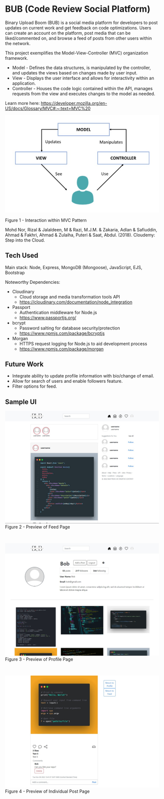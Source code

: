 # BUB (Code Review Social Platform)

Binary Upload Boom (BUB) is a social media platform for developers to post updates on current work and get feedback on code optimizations. Users can create an account on the platform, post media that can be liked/commented on, and browse a feed of posts from other users within the network.

This project exemplifies the Model-View-Controller (MVC) organization framework. 

* Model - Defines the data structures, is manipulated by the controller, and updates the views based on changes made by user input.
* View - Displays the user interface and allows for interactivity within an application.
* Controller - Houses the code logic contained within the API, manages requests from the view and executes changes to the model as needed. 

Learn more here: https://developer.mozilla.org/en-US/docs/Glossary/MVC#:~:text=MVC%20

![MVC Diagram](./public/imgs/readme/mvc-diagram.jpg)  

Figure 1 - Interaction within MVC Pattern

Mohd Nor, Rizal & Jalaldeen, M & Razi, M.J.M. & Zakaria, Adlan & Safiuddin, Ahmad & Fakhri, Ahmad & Zulaiha, Puteri & Saat, Abdul. (2018). Cloudemy: Step into the Cloud. 

## Tech Used
Main stack: Node, Express, MongoDB (Mongoose), JavaScript, EJS, Bootstrap

Noteworthy Dependencies:
* Cloudinary 
  * Cloud storage and media transformation tools API
  * https://cloudinary.com/documentation/node_integration 
* Passport
  * Authentication middleware for Node.js
  * https://www.passportjs.org/
* bcrypt
  * Password salting for database security/protection
  * https://www.npmjs.com/package/bcryptjs
* Morgan
  * HTTPS request logging for Node.js to aid development process
  * https://www.npmjs.com/package/morgan

## Future Work
* Integrate ability to update profile information with bio/change of email.
* Allow for search of users and enable followers feature.
* Filter options for feed.

## Sample UI
![Feed Preview](./public/imgs/readme/feed-preview.jpg)
Figure 2 - Preview of Feed Page  
<p>&nbsp;</p>

![Profile Preview](./public/imgs/readme/profile-preview.jpg)
Figure 3 - Preview of Profile Page  
<p>&nbsp;</p>

![Post Preview](./public/imgs/readme/post-preview.jpg)
Figure 4 - Preview of Individual Post Page
